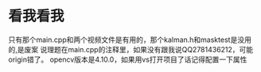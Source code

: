 # 看我看我
只有那个main.cpp和两个视频文件是有用的，那个kalman.h和masktest是没用的,是废案
说理题在main.cpp的注释里，如果没有跟我说QQ2781436212，可能origin错了。
opencv版本是4.10.0，如果用vs打开项目了话记得配置一下属性
